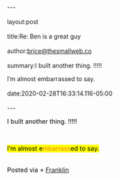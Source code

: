 ---<br /><br />layout:post<br /><br />title:Re: Ben is a great guy<br /><br />author:brice@thesmallweb.co<br /><br />summary:I built another thing. !!!!!

I’m almost embarrassed to say.<br /><br />date:2020-02-28T16:33:14.116-05:00<br /><br />---<br /><body><div class="WordSection1"><p class="MsoNormal"><span style="font-size:11.0pt;color:black">I built another thing. !!!!!</span><span style="color:black"><p></p></span></p><p class="MsoNormal"><span style="color:black"> <p></p></span></p><p class="MsoNormal"><span style="font-size:11.0pt;color:black;background:yellow">I’m almost e</span><span style="font-size:11.0pt;color:#ED7D31;background:yellow">mbarrass</span><span style="font-size:11.0pt;color:black;background:yellow">ed to say.</span><span style="color:black"><p></p></span></p><div><p class="MsoNormal"><span style="font-size:11.0pt;color:black"><br />Posted via + <a href="https://franklinpostal.com">Franklin</a>